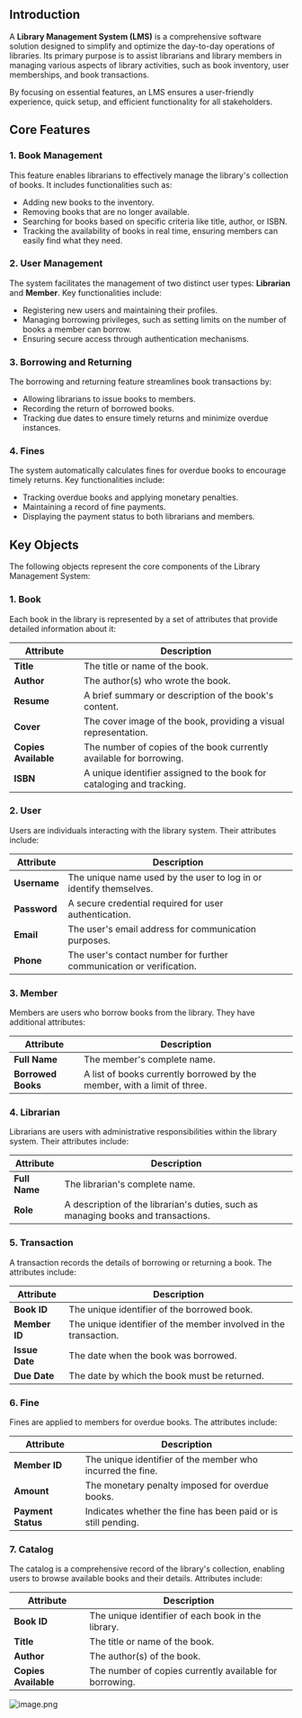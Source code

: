## Introduction

A **Library Management System (LMS)** is a comprehensive software solution designed to simplify and optimize the day-to-day operations of libraries. Its primary purpose is to assist librarians and library members in managing various aspects of library activities, such as book inventory, user memberships, and book transactions.

By focusing on essential features, an LMS ensures a user-friendly experience, quick setup, and efficient functionality for all stakeholders.

## Core Features

### **1. Book Management**

This feature enables librarians to effectively manage the library's collection of books. It includes functionalities such as:

- Adding new books to the inventory.
- Removing books that are no longer available.
- Searching for books based on specific criteria like title, author, or ISBN.
- Tracking the availability of books in real time, ensuring members can easily find what they need.

### **2. User Management**

The system facilitates the management of two distinct user types: **Librarian** and **Member**. Key functionalities include:

- Registering new users and maintaining their profiles.
- Managing borrowing privileges, such as setting limits on the number of books a member can borrow.
- Ensuring secure access through authentication mechanisms.

### **3. Borrowing and Returning**

The borrowing and returning feature streamlines book transactions by:

- Allowing librarians to issue books to members.
- Recording the return of borrowed books.
- Tracking due dates to ensure timely returns and minimize overdue instances.

### **4. Fines**

The system automatically calculates fines for overdue books to encourage timely returns. Key functionalities include:

- Tracking overdue books and applying monetary penalties.
- Maintaining a record of fine payments.
- Displaying the payment status to both librarians and members.

## Key Objects

The following objects represent the core components of the Library Management System:

### **1. Book**

Each book in the library is represented by a set of attributes that provide detailed information about it:

| **Attribute** | **Description** |
| --- | --- |
| **Title** | The title or name of the book. |
| **Author** | The author(s) who wrote the book. |
| **Resume** | A brief summary or description of the book's content. |
| **Cover** | The cover image of the book, providing a visual representation. |
| **Copies Available** | The number of copies of the book currently available for borrowing. |
| **ISBN** | A unique identifier assigned to the book for cataloging and tracking. |

### **2. User**

Users are individuals interacting with the library system. Their attributes include:

| **Attribute** | **Description** |
| --- | --- |
| **Username** | The unique name used by the user to log in or identify themselves. |
| **Password** | A secure credential required for user authentication. |
| **Email** | The user's email address for communication purposes. |
| **Phone** | The user's contact number for further communication or verification. |

### **3. Member**

Members are users who borrow books from the library. They have additional attributes:

| **Attribute** | **Description** |
| --- | --- |
| **Full Name** | The member's complete name. |
| **Borrowed Books** | A list of books currently borrowed by the member, with a limit of three. |

### **4. Librarian**

Librarians are users with administrative responsibilities within the library system. Their attributes include:

| **Attribute** | **Description** |
| --- | --- |
| **Full Name** | The librarian's complete name. |
| **Role** | A description of the librarian's duties, such as managing books and transactions. |

### **5. Transaction**

A transaction records the details of borrowing or returning a book. The attributes include:

| **Attribute** | **Description** |
| --- | --- |
| **Book ID** | The unique identifier of the borrowed book. |
| **Member ID** | The unique identifier of the member involved in the transaction. |
| **Issue Date** | The date when the book was borrowed. |
| **Due Date** | The date by which the book must be returned. |

### **6. Fine**

Fines are applied to members for overdue books. The attributes include:

| **Attribute** | **Description** |
| --- | --- |
| **Member ID** | The unique identifier of the member who incurred the fine. |
| **Amount** | The monetary penalty imposed for overdue books. |
| **Payment Status** | Indicates whether the fine has been paid or is still pending. |

### **7. Catalog**

The catalog is a comprehensive record of the library's collection, enabling users to browse available books and their details. Attributes include:

| **Attribute** | **Description** |
| --- | --- |
| **Book ID** | The unique identifier of each book in the library. |
| **Title** | The title or name of the book. |
| **Author** | The author(s) of the book. |
| **Copies Available** | The number of copies currently available for borrowing. |

![image.png](attachment:eb4b83ae-7d13-4880-bf54-59ff9f33f81d:image.png)
